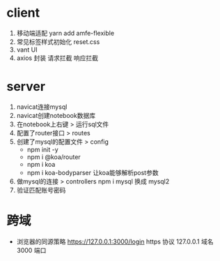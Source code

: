 # client
1. 移动端适配   yarn add amfe-flexible
2. 常见标签样式初始化   reset.css
3. vant UI
4. axios 封装 请求拦截 响应拦截

# server
1. navicat连接mysql
2. navicat创建notebook数据库
3. 在notebook上右键 > 运行sql文件
4. 配置了router接口 > routes
5. 创建了mysql的配置文件 > config  
    - npm init -y
    - npm i @koa/router
    - npm i koa
    - npm i koa-bodyparser 让koa能够解析post参数
6. 做mysql的连接 > controllers      npm i mysql  换成 mysql2
7. 验证匹配账号密码

# 跨域
- 浏览器的同源策略
https://127.0.0.1:3000/login
https 协议
127.0.0.1 域名
3000 端口
